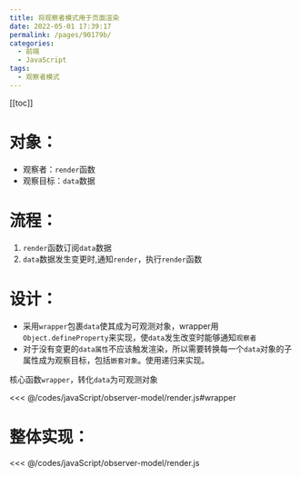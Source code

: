 ```yaml
---
title: 将观察者模式用于页面渲染
date: 2022-05-01 17:39:17
permalink: /pages/90179b/
categories:
  - 前端
  - JavaScript
tags:
  - 观察者模式
---
```


[[toc]]

# 对象：

-  观察者：`render`函数
-  观察目标：`data`数据

# 流程：
1.  `render`函数订阅`data`数据
2.  `data`数据发生变更时,通知`render`，执行`render`函数

# 设计：
-   采用`wrapper`包裹`data`使其成为可观测对象，wrapper用`Object.defineProperty`来实现，使`data`发生改变时能够通知`观察者`
-   对于没有变更的`data属性`不应该触发渲染，所以需要转换每一个`data`对象的子属性成为观察目标，包括`嵌套对象`。使用递归来实现。


核心函数`wrapper`，转化`data`为可观测对象

<<< @/codes/javaScript/observer-model/render.js#wrapper

# 整体实现：

<<< @/codes/javaScript/observer-model/render.js
